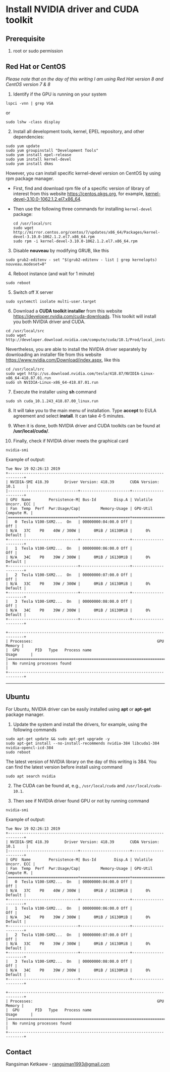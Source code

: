 # Install NVIDIA driver and CUDA toolkit

## Prerequisite

1. root or sudo permission

## Red Hat or CentOS

*Please note that on the day of this writing I am using Red Hat version 8 and CentOS version 7 & 8*

1. Identify if the GPU is running on your system

```
lspci -vnn | grep VGA
```

or

```
sudo lshw -class display
```

2. Install all development tools, kernel, EPEL repository, and other dependencies:

```
sudo yum update
sudo yum groupinstall "Development Tools"
sudo yum install epel-release
sudo yum install kernel-devel
sudo yum install dkms
```

However, you can install specific kernel-devel version on CentOS by using rpm package manager. 

- First, find and download rpm file of a specific version of library of interest from this website https://centos.pkgs.org, for example, [kernel-devel-3.10.0-1062.1.2.el7.x86_64](https://centos.pkgs.org/7/centos-updates-x86_64/kernel-devel-3.10.0-1062.1.2.el7.x86_64.rpm.html).

- Then use the following three commands for installing `kernel-devel` package:

   ```
   cd /usr/local/src
   sudo wget http://mirror.centos.org/centos/7/updates/x86_64/Packages/kernel-devel-3.10.0-1062.1.2.el7.x86_64.rpm
   sudo rpm -i kernel-devel-3.10.0-1062.1.2.el7.x86_64.rpm
   ```

3. Disable **nouveau** by modifying GRUB, like this

```
sudo grub2-editenv - set "$(grub2-editenv - list | grep kernelopts) nouveau.modeset=0"
```

4. Reboot instance (and wait for 1 minute)

```
sudo reboot
```

5. Switch off X server

```
sudo systemctl isolate multi-user.target
```

6. Download a **CUDA toolkit installer** from this website https://developer.nvidia.com/cuda-downloads. This toolkit will install you both NVIDIA driver and CUDA.

```
cd /usr/local/src
sudo wget http://developer.download.nvidia.com/compute/cuda/10.1/Prod/local_installers/cuda_10.1.243_418.87.00_linux.run
```

Nevertheless, you are able to install the NVIDIA driver separately by downloading an installer file from this website https://www.nvidia.com/Download/index.aspx, like this

```
cd /usr/local/src
sudo wget http://us.download.nvidia.com/tesla/418.87/NVIDIA-Linux-x86_64-418.87.01.run
sudo sh NVIDIA-Linux-x86_64-418.87.01.run
```

7. Execute the installer using **sh** command

```
sudo sh cuda_10.1.243_418.87.00_linux.run
```

8. It will take you to the main menu of installation. Type **accept** to EULA agreement and select **install**. It can take 4-5 minutes.

9. When it is done, both NVIDIA driver and CUDA toolkits can be found at **/usr/local/cuda/**.

10. Finally, check if NVIDIA driver meets the graphical card

```
nvidia-smi
```

Example of output:

```
Tue Nov 19 02:26:13 2019
+-----------------------------------------------------------------------------+
| NVIDIA-SMI 418.39       Driver Version: 418.39       CUDA Version: 10.1     |
|-------------------------------+----------------------+----------------------+
| GPU  Name        Persistence-M| Bus-Id        Disp.A | Volatile Uncorr. ECC |
| Fan  Temp  Perf  Pwr:Usage/Cap|         Memory-Usage | GPU-Util  Compute M. |
|===============================+======================+======================|
|   0  Tesla V100-SXM2...  On   | 00000000:04:00.0 Off |                  Off |
| N/A   37C    P0    40W / 300W |      0MiB / 16130MiB |      0%      Default |
+-------------------------------+----------------------+----------------------+
|   1  Tesla V100-SXM2...  On   | 00000000:06:00.0 Off |                  Off |
| N/A   34C    P0    39W / 300W |      0MiB / 16130MiB |      0%      Default |
+-------------------------------+----------------------+----------------------+
|   2  Tesla V100-SXM2...  On   | 00000000:07:00.0 Off |                  Off |
| N/A   33C    P0    39W / 300W |      0MiB / 16130MiB |      0%      Default |
+-------------------------------+----------------------+----------------------+
|   3  Tesla V100-SXM2...  On   | 00000000:08:00.0 Off |                  Off |
| N/A   34C    P0    39W / 300W |      0MiB / 16130MiB |      0%      Default |
+-------------------------------+----------------------+----------------------+

+-----------------------------------------------------------------------------+
| Processes:                                                       GPU Memory |
|  GPU       PID   Type   Process name                             Usage      |
|=============================================================================|
|  No running processes found                                                 |
+-----------------------------------------------------------------------------+
```

---

## Ubuntu

For Ubuntu, NVIDIA driver can be easily installed using **apt** or **apt-get** package manager.

1. Update the system and install the drivers, for example, using the following commands

```
sudo apt-get update && sudo apt-get upgrade -y
sudo apt-get install --no-install-recommends nvidia-384 libcuda1-384 nvidia-opencl-icd-384
sudo reboot
```

The latest version of NVIDIA library on the day of this writing is 384. You can find the latest version before install using command

```
sudo apt search nvidia
```

2. The CUDA can be found at, e.g., `/usr/local/cuda` and `/usr/local/cuda-10.1`.

3. Then see if NVIDIA driver found GPU or not by running command

```
nvidia-smi
```

Example of output:

```
Tue Nov 19 02:26:13 2019
+-----------------------------------------------------------------------------+
| NVIDIA-SMI 418.39       Driver Version: 418.39       CUDA Version: 10.1     |
|-------------------------------+----------------------+----------------------+
| GPU  Name        Persistence-M| Bus-Id        Disp.A | Volatile Uncorr. ECC |
| Fan  Temp  Perf  Pwr:Usage/Cap|         Memory-Usage | GPU-Util  Compute M. |
|===============================+======================+======================|
|   0  Tesla V100-SXM2...  On   | 00000000:04:00.0 Off |                  Off |
| N/A   37C    P0    40W / 300W |      0MiB / 16130MiB |      0%      Default |
+-------------------------------+----------------------+----------------------+
|   1  Tesla V100-SXM2...  On   | 00000000:06:00.0 Off |                  Off |
| N/A   34C    P0    39W / 300W |      0MiB / 16130MiB |      0%      Default |
+-------------------------------+----------------------+----------------------+
|   2  Tesla V100-SXM2...  On   | 00000000:07:00.0 Off |                  Off |
| N/A   33C    P0    39W / 300W |      0MiB / 16130MiB |      0%      Default |
+-------------------------------+----------------------+----------------------+
|   3  Tesla V100-SXM2...  On   | 00000000:08:00.0 Off |                  Off |
| N/A   34C    P0    39W / 300W |      0MiB / 16130MiB |      0%      Default |
+-------------------------------+----------------------+----------------------+

+-----------------------------------------------------------------------------+
| Processes:                                                       GPU Memory |
|  GPU       PID   Type   Process name                             Usage      |
|=============================================================================|
|  No running processes found                                                 |
+-----------------------------------------------------------------------------+
```

## Contact 

Rangsiman Ketkaew - rangsiman1993@gmail.com

